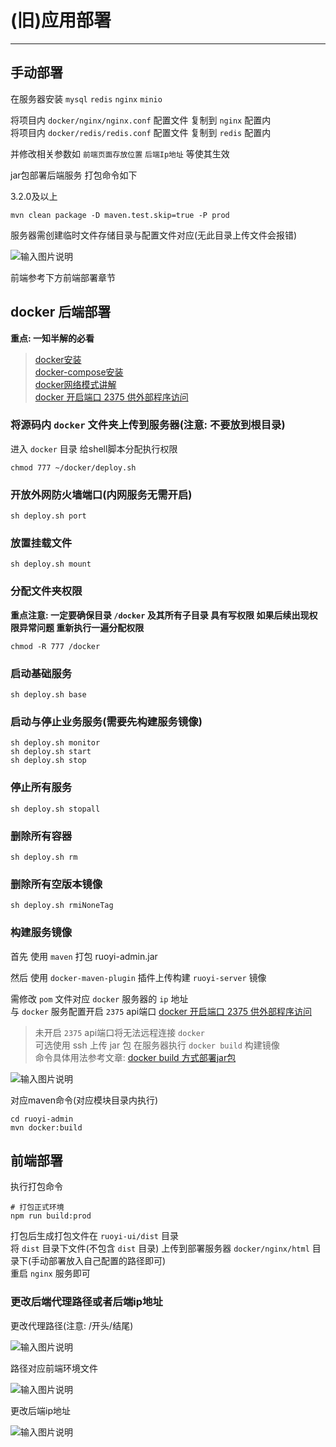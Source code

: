 # (旧)应用部署
- - -
## 手动部署

在服务器安装 `mysql` `redis` `nginx` `minio`

将项目内 `docker/nginx/nginx.conf` 配置文件 复制到 `nginx` 配置内<br>
将项目内 `docker/redis/redis.conf` 配置文件 复制到 `redis` 配置内

并修改相关参数如 `前端页面存放位置` `后端Ip地址` 等使其生效

jar包部署后端服务 打包命令如下

3.2.0及以上
```mvn
mvn clean package -D maven.test.skip=true -P prod
```
服务器需创建临时文件存储目录与配置文件对应(无此目录上传文件会报错)

![输入图片说明](https://foruda.gitee.com/images/1659951373949149804/屏幕截图.png "屏幕截图.png")

前端参考下方前端部署章节


## docker 后端部署

**重点: 一知半解的必看**
> [docker安装](https://lionli.blog.csdn.net/article/details/83153029)<br>
> [docker-compose安装](https://lionli.blog.csdn.net/article/details/111220320)<br>
> [docker网络模式讲解](https://lionli.blog.csdn.net/article/details/109603785)<br>
> [docker 开启端口 2375 供外部程序访问](https://lionli.blog.csdn.net/article/details/92627962)

### 将源码内 `docker` 文件夹上传到服务器(注意: 不要放到根目录)

进入 `docker` 目录 给shell脚本分配执行权限
```shell
chmod 777 ~/docker/deploy.sh
```

### 开放外网防火墙端口(内网服务无需开启)
```shell
sh deploy.sh port
```

### 放置挂载文件
```shell
sh deploy.sh mount
```

### 分配文件夹权限
**重点注意: 一定要确保目录 `/docker` 及其所有子目录 具有写权限 如果后续出现权限异常问题 重新执行一遍分配权限**
```shell
chmod -R 777 /docker
```

### 启动基础服务

```shell
sh deploy.sh base
```

### 启动与停止业务服务(需要先构建服务镜像)
```shell
sh deploy.sh monitor
sh deploy.sh start
sh deploy.sh stop
```

### 停止所有服务
```shell
sh deploy.sh stopall
```

### 删除所有容器
```shell
sh deploy.sh rm
```

### 删除所有空版本镜像
```shell
sh deploy.sh rmiNoneTag
```

### 构建服务镜像

首先 使用 `maven` 打包 ruoyi-admin.jar

然后 使用 `docker-maven-plugin` 插件上传构建 `ruoyi-server` 镜像

需修改 `pom` 文件对应 `docker` 服务器的 `ip` 地址<br>
与 `docker` 服务配置开启 `2375` api端口 [docker 开启端口 2375 供外部程序访问](https://lionli.blog.csdn.net/article/details/92627962)

> 未开启 `2375` api端口将无法远程连接 `docker`<br>
> 可选使用 ssh 上传 jar 包 在服务器执行 `docker build` 构建镜像<br>
> 命令具体用法参考文章: [docker build 方式部署jar包](https://blog.csdn.net/qq_31360283/article/details/126487908)

![输入图片说明](https://images.gitee.com/uploads/images/2021/0727/115512_1f043312_1766278.png "屏幕截图.png")

对应maven命令(对应模块目录内执行)
```shell
cd ruoyi-admin
mvn docker:build
```


## 前端部署

执行打包命令
```shell
# 打包正式环境
npm run build:prod
```
打包后生成打包文件在 `ruoyi-ui/dist` 目录<br>
将 `dist` 目录下文件(不包含 `dist` 目录) 上传到部署服务器 `docker/nginx/html` 目录下(手动部署放入自己配置的路径即可)<br>
重启 `nginx` 服务即可

### 更改后端代理路径或者后端ip地址
更改代理路径(注意: /开头/结尾)

![输入图片说明](https://foruda.gitee.com/images/1660185698211067202/屏幕截图.png "屏幕截图.png")

路径对应前端环境文件

![输入图片说明](https://foruda.gitee.com/images/1660185799901071800/屏幕截图.png "屏幕截图.png")

更改后端ip地址

![输入图片说明](https://foruda.gitee.com/images/1660185711265558730/屏幕截图.png "屏幕截图.png")
